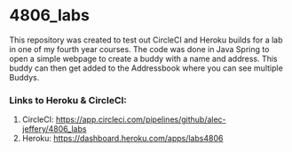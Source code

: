# 4806_labs

This repository was created to test out CircleCI and Heroku builds for a lab in one of my fourth year courses. The code was done in Java Spring to open a simple webpage to create a buddy with a name and address. This buddy can then get added to the Addressbook where you can see multiple Buddys.

### Links to Heroku & CircleCI:

1. CircleCI: https://app.circleci.com/pipelines/github/alec-jeffery/4806_labs
2. Heroku: https://dashboard.heroku.com/apps/labs4806
